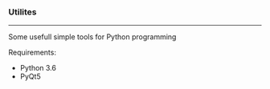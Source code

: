 ### Utilites
___

Some usefull simple tools for Python programming

Requirements:
- Python 3.6
- PyQt5

